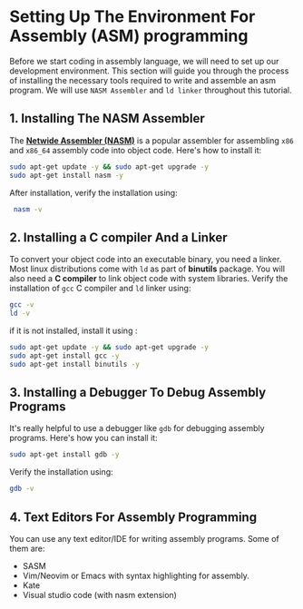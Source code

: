 # Setting Up The Environment For Assembly (ASM) programming
Before we start coding in assembly language, we will need to set up our development environment.
This section will guide you through the process of installing the necessary tools required to write and assemble an asm program.
We will use `NASM Assembler` and `ld linker` throughout this tutorial.

## 1. Installing The NASM Assembler
The **[Netwide Assembler (NASM)](nasm.us)** is a popular assembler for assembling `x86` and `x86_64` assembly code into object code.
Here's how to install it:
```bash
sudo apt-get update -y && sudo apt-get upgrade -y
sudo apt-get install nasm -y
```
After installation, verify the installation using:
```bash
 nasm -v
 ```
## 2. Installing a C compiler And a Linker
To convert your object code into an executable binary, you need a linker. Most linux distributions come with `ld` as part of **binutils** package. You will also need a **C compiler** to link object code with system libraries.
Verify the installation of `gcc` C compiler and `ld` linker using:
```bash
gcc -v
ld -v
```
if it is not installed, install it using :
```bash
sudo apt-get update -y && sudo apt-get upgrade -y
sudo apt-get install gcc -y
sudo apt-get install binutils -y
```

## 3. Installing a Debugger To Debug Assembly Programs
It's really helpful to use a debugger like `gdb` for debugging assembly programs. Here's how you can install it:
```bash
sudo apt-get install gdb -y
```
Verify the installation using:
```bash
gdb -v
```

## 4. Text Editors For Assembly Programming
You can use any text editor/IDE for writing assembly programs. Some of them are:
- SASM
- Vim/Neovim or Emacs with syntax highlighting for assembly.
- Kate
- Visual studio code (with nasm extension)